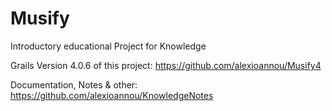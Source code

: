 # Musify
Introductory educational Project for Knowledge

Grails Version 4.0.6 of this project: https://github.com/alexioannou/Musify4

Documentation, Notes & other: https://github.com/alexioannou/KnowledgeNotes
